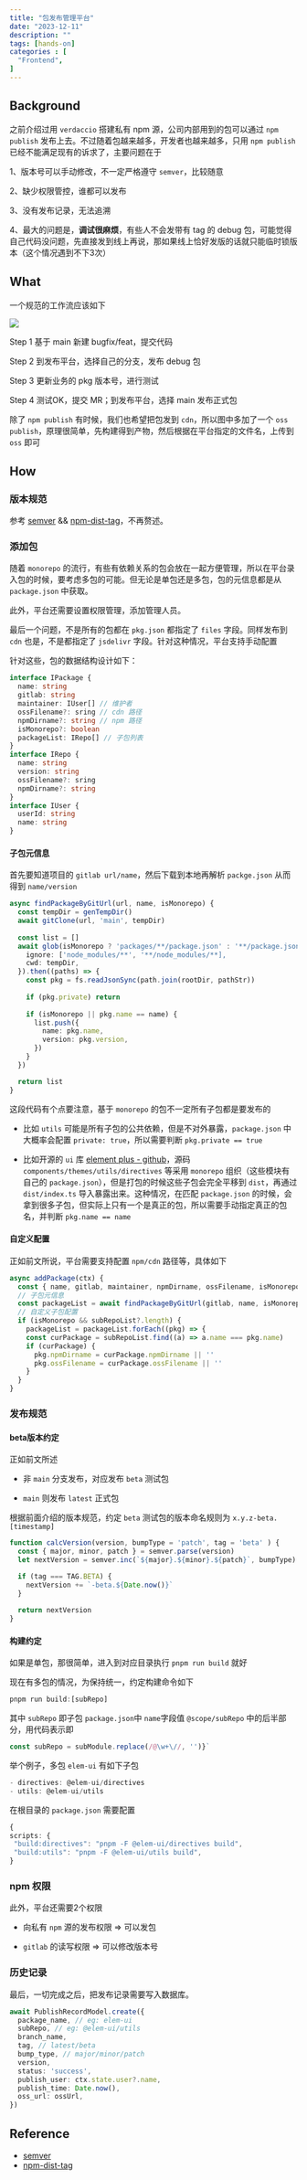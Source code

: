 ```yaml
---
title: "包发布管理平台"
date: "2023-12-11"
description: ""
tags: [hands-on]
categories : [
  "Frontend",
]
---
```


## Background

之前介绍过用 `verdaccio` 搭建私有 npm 源，公司内部用到的包可以通过 `npm publish` 发布上去。不过随着包越来越多，开发者也越来越多，只用 `npm publish` 已经不能满足现有的诉求了，主要问题在于


1、版本号可以手动修改，不一定严格遵守 `semver`，比较随意

2、缺少权限管控，谁都可以发布

3、没有发布记录，无法追溯

4、最大的问题是，**调试很麻烦**，有些人不会发带有 tag 的 debug 包，可能觉得自己代码没问题，先直接发到线上再说，那如果线上恰好发版的话就只能临时锁版本（这个情况遇到不下3次）

## What

一个规范的工作流应该如下

![](/blog/post/images/infras-npm.png)


Step 1 基于 main 新建 bugfix/feat，提交代码

Step 2 到发布平台，选择自己的分支，发布 debug 包

Step 3 更新业务的 pkg 版本号，进行测试

Step 4 测试OK，提交 MR；到发布平台，选择 main 发布正式包


除了 `npm publish` 有时候，我们也希望把包发到 `cdn`，所以图中多加了一个 `oss publish`，原理很简单，先构建得到产物，然后根据在平台指定的文件名，上传到 `oss` 即可


## How

### 版本规范

参考 [semver](https://semver.org/) && [npm-dist-tag](https://docs.npmjs.com/cli/v10/commands/npm-dist-tag)，不再赘述。


### 添加包

随着 `monorepo` 的流行，有些有依赖关系的包会放在一起方便管理，所以在平台录入包的时候，要考虑多包的可能。但无论是单包还是多包，包的元信息都是从 `package.json` 中获取。

此外，平台还需要设置权限管理，添加管理人员。

最后一个问题，不是所有的包都在 `pkg.json` 都指定了 `files` 字段。同样发布到 `cdn` 也是，不是都指定了 `jsdelivr` 字段。针对这种情况，平台支持手动配置

针对这些，包的数据结构设计如下：

```ts
interface IPackage {
  name: string
  gitlab: string
  maintainer: IUser[] // 维护者
  ossFilename?: sring // cdn 路径
  npmDirname?: string // npm 路径
  isMonorepo?: boolean
  packageList: IRepo[] // 子包列表
}
interface IRepo {
  name: string
  version: string
  ossFilename?: sring
  npmDirname?: string
}
interface IUser {
  userId: string
  name: string
}
```


#### 子包元信息

首先要知道项目的 `gitlab url/name`，然后下载到本地再解析 `packge.json` 从而得到 `name/version`

```ts
async findPackageByGitUrl(url, name, isMonorepo) {
  const tempDir = genTempDir()
  await gitClone(url, 'main', tempDir)
  
  const list = []
  await glob(isMonorepo ? 'packages/**/package.json' : '**/package.json', {
    ignore: ['node_modules/**', '**/node_modules/**],
    cwd: tempDir,
  }).then((paths) => {
    const pkg = fs.readJsonSync(path.join(rootDir, pathStr))
    
    if (pkg.private) return
    
    if (isMonorepo || pkg.name == name) {
      list.push({
        name: pkg.name,
        version: pkg.version,
      })
    }
  })

  return list
}
```

这段代码有个点要注意，基于 `monorepo` 的包不一定所有子包都是要发布的

- 比如 `utils` 可能是所有子包的公共依赖，但是不对外暴露，`package.json` 中大概率会配置 `private: true`，所以需要判断 `pkg.private == true`


- 比如开源的 `ui` 库 [element plus - github](https://github.com/element-plus/element-plus/tree/2.3/packages)，源码 `components/themes/utils/directives` 等采用 `monorepo` 组织（这些模块有自己的 `package.json`），但是打包的时候这些子包会完全平移到 `dist`，再通过 `dist/index.ts` 导入暴露出来。这种情况，在匹配 `package.json` 的时候，会拿到很多子包，但实际上只有一个是真正的包，所以需要手动指定真正的包名，并判断 `pkg.name == name`



#### 自定义配置

正如前文所说，平台需要支持配置 `npm/cdn` 路径等，具体如下

```ts
async addPackage(ctx) {
  const { name, gitlab, maintainer, npmDirname, ossFilename, isMonorepo, subRepoList } = ctx.request?.body || {}
  // 子包元信息
  const packageList = await findPackageByGitUrl(gitlab, name, isMonorepo)
  // 自定义子包配置
  if (isMonorepo && subRepoList?.length) {
    packageList = packageList.forEach((pkg) => {
    const curPackage = subRepoList.find((a) => a.name === pkg.name)
    if (curPackage) {
      pkg.npmDirname = curPackage.npmDirname || ''
      pkg.ossFilename = curPackage.ossFilename || ''
    }
  }
}
```


### 发布规范

#### beta版本约定

正如前文所述

- 非 `main` 分支发布，对应发布 `beta` 测试包

- `main` 则发布 `latest` 正式包


根据前面介绍的版本规范，约定 `beta` 测试包的版本命名规则为 `x.y.z-beta.[timestamp]`

```ts
function calcVersion(version, bumpType = 'patch', tag = 'beta' ) {
  const { major, minor, patch } = semver.parse(version)
  let nextVersion = semver.inc(`${major}.${minor}.${patch}`, bumpType)

  if (tag === TAG.BETA) {
    nextVersion += `-beta.${Date.now()}`
  }
  
  return nextVersion
}
```

#### 构建约定

如果是单包，那很简单，进入到对应目录执行 `pnpm run build` 就好


现在有多包的情况，为保持统一，约定构建命令如下 

```ts
pnpm run build:[subRepo]
```

其中 `subRepo` 即子包 `package.json`中 `name`字段值 `@scope/subRepo` 中的后半部分，用代码表示即

```ts
const subRepo = subModule.replace(/@\w+\//, '')}`
```

举个例子，多包 `elem-ui` 有如下子包


```ts
- directives: @elem-ui/directives
- utils: @elem-ui/utils
```

在根目录的 `package.json` 需要配置


```ts
{
scripts: {
 "build:directives": "pnpm -F @elem-ui/directives build",
 "build:utils": "pnpm -F @elem-ui/utils build",
}
```

### npm 权限

此外，平台还需要2个权限

- 向私有 `npm` 源的发布权限 => 可以发包

- `gitlab` 的读写权限 => 可以修改版本号


### 历史记录

最后，一切完成之后，把发布记录需要写入数据库。

```ts
await PublishRecordModel.create({
  package_name, // eg: elem-ui
  subRepo, // eg: @elem-ui/utils
  branch_name,
  tag, // latest/beta
  bump_type, // major/minor/patch
  version,
  status: 'success',
  publish_user: ctx.state.user?.name,
  publish_time: Date.now(),
  oss_url: ossUrl,
})
```

## Reference
- [semver](https://semver.org/)
- [npm-dist-tag](https://docs.npmjs.com/cli/v10/commands/npm-dist-tag)
